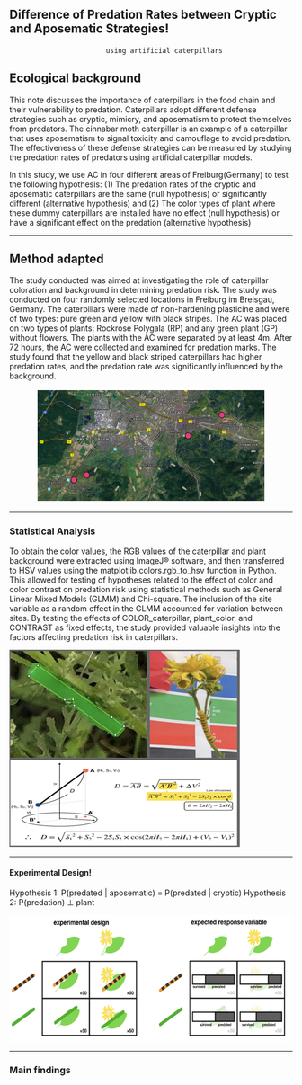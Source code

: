 ## Difference of Predation Rates between Cryptic and Aposematic Strategies!
                            using artificial caterpillars


 ## Ecological background

This note discusses the importance of caterpillars in the food chain and their vulnerability to predation. Caterpillars adopt different defense strategies such as cryptic, mimicry, and aposematism to protect themselves from predators. The cinnabar moth caterpillar is an example of a caterpillar that uses aposematism to signal toxicity and camouflage to avoid predation. The effectiveness of these defense strategies can be measured by studying the predation rates of predators using artificial caterpillar models. 

In this study, we use AC in four different areas of Freiburg(Germany) to test the following hypothesis: (1) The predation rates of the cryptic and aposematic caterpillars are the same (null hypothesis) or significantly different (alternative hypothesis) and (2) The color types of plant where these dummy caterpillars are installed have no effect (null hypothesis) or have a significant effect on the predation (alternative hypothesis)

--------

## Method adapted

The study conducted was aimed at investigating the role of caterpillar coloration and background in determining predation risk. The study was conducted on four randomly selected locations in Freiburg im Breisgau, Germany. The caterpillars were made of non-hardening plasticine and were of two types: pure green and yellow with black stripes. The AC was placed on two types of plants: Rockrose Polygala (RP) and any green plant (GP) without flowers. The plants with the AC were separated by at least 4m. After 72 hours, the AC were collected and examined for predation marks. The study found that the yellow and black striped caterpillars had higher predation rates, and the predation rate was significantly influenced by the background. 

<p align="center">
  <img src="Freiburg_map.png" alt="Uni_freiburg">
</p>


--------
### Statistical Analysis

To obtain the color values, the RGB values of the caterpillar and plant background were extracted using ImageJ® software, and then transferred to HSV values using the matplotlib.colors.rgb_to_hsv function in Python. This allowed for testing of hypotheses related to the effect of color and color contrast on predation risk using statistical methods such as General Linear Mixed Models (GLMM) and Chi-square. The inclusion of the site variable as a random effect in the GLMM accounted for variation between sites. By testing the effects of COLOR_caterpillar, plant_color, and CONTRAST as fixed effects, the study provided valuable insights into the factors affecting predation risk in caterpillars.

![color_analysis](Color_analysis.png)

--------
#### Experimental Design!
Hypothesis 1:  P(predated | aposematic) = P(predated | cryptic)
Hypothesis 2:  P(predation) ⊥ plant 

![design](design.png)

--------
### Main findings
